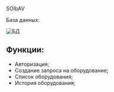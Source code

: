 
SOIbAV

База данных:

![БД](https://github.com/user-attachments/assets/a223ff51-b338-44d8-b90b-d80279e1a275)


Функции:
-
- Авторизация;
- Создание запроса на оборудование;
- Список оборудования;
- История оборудования;
